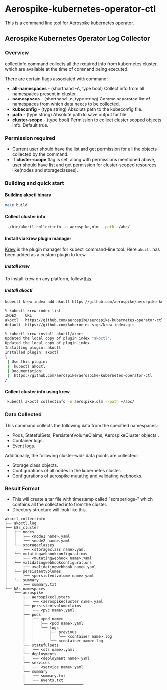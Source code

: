 # Aerospike-kubernetes-operator-ctl

This is a command line tool for Aerospike kubernetes operator.

## Aerospike Kubernetes Operator Log Collector

### Overview

collectinfo command collects all the required info from kubernetes cluster, which are available at the time of command being executed.

There are certain flags associated with command:
* **all-namespaces** - (shorthand -A, type bool) Collect info from all namespaces present in cluster.
* **namespaces** - (shorthand -n, type string) Comma separated list of namespaces from which data needs to be collected.
* **kubeconfig** - (type string) Absolute path to the kubeconfig file.
* **path** - (type string) Absolute path to save output tar file.
* **cluster-scope** - (type bool) Permission to collect cluster scoped objects info. Default true.

### Permission required
* Current user should have the list and get permission for all the objects collected by the command.
* If **cluster-scope** flag is set, along with permissions mentioned above, user should have list and get permission for cluster-scoped resources like(nodes and storageclasses).

### Building and quick start

#### Building akoctl binary
```sh
make build
```

#### Collect cluster info
```sh
 ./bin/akoctl collectinfo -n aerospike,olm --path ~/abc/
```

#### Install via krew plugin manager
[Krew](https://krew.sigs.k8s.io) is the plugin manager for kubectl command-line tool. Here `akoctl` has been added as a custom plugin to krew.

##### Install krew 
To install krew on any platform, follow [this](https://krew.sigs.k8s.io/docs/user-guide/setup/install/).
##### Install akoctl
```sh
kubectl krew index add akoctl https://github.com/aerospike/aerospike-kubernetes-operator-ctl.git

% kubectl krew index list
INDEX    URL
akoctl   https://github.com/aerospike/aerospike-kubernetes-operator-ctl.git
default  https://github.com/kubernetes-sigs/krew-index.git

% kubectl krew install akoctl/akoctl
Updated the local copy of plugin index "akoctl".
Updated the local copy of plugin index.
Installing plugin: akoctl
Installed plugin: akoctl
\
 | Use this plugin:
 | 	kubectl akoctl
 | Documentation:
 | 	https://github.com/aerospike/aerospike-kubernetes-operator-ctl
/

```

#### Collect cluster info using krew
```sh
 kubectl akoctl collectinfo -n aerospike,olm --path ~/abc/
```

### Data Collected

This command collects the following data from the specified namespaces:

* Pods, StatefulSets, PersistentVolumeClaims, AerospikeCluster objects .
* Container logs.
* Event logs.

Additionally, the following cluster-wide data points are collected:
* Storage class objects.
* Configurations of all nodes in the kubernetes cluster.
* Configurations of aerospike mutating and validating webhooks.

### Result Format

* This will create a tar file with timestamp called "scraperlogs-<time-stamp>" which contains all the collected info from the cluster.
* Directory structure will look like this.
```shell
akoctl_collectinfo
├── akoctl.log
├── k8s_cluster
│   ├── nodes
│   │   ├── <node1 name>.yaml
│   │   └── <node2 name>.yaml
│   └── storageclasses
│       ├── <storageclass name>.yaml
│   └── mutatingwebhookconfigurations
│       ├── <mutatingwebhook name>.yaml
│   └── validatingwebhookconfigurations
│       ├── <validatingwebhook name>.yaml
│   └── persistentvolumes
│       ├── <persistentvolume name>.yaml
│   └── summary
│       ├── summary.txt
└── k8s_namespaces
    └── aerospike
        ├── aerospikeclusters
        │   ├── <aerospikecluster name>.yaml
        ├── persistentvolumeclaims
        │   ├── <pvc name>.yaml
        ├── pods
        │   ├── <pod name>
        │   │   ├── <pod name>.yaml
        │   │   └── logs
        │   │       ├── previous
        │   │       │   └── <container name>.log
        │   │       └── <container name>.log
        └── statefulsets
        │   ├── <sts name>.yaml
        └── deployments
        │   ├── <deployment name>.yaml
        └── services
        │   ├── <service name>.yaml
        └── summary
        │   ├── summary.txt
        │   ├── events.txt
        └──────────────────────────

```